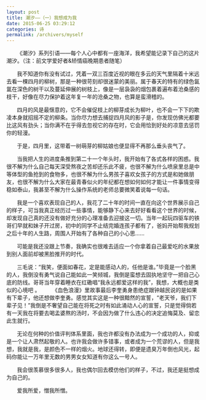```yaml
---
layout: post
title: 潮汐——（一）我想成为我
date: 2015-06-25 03:29:12
categories: 诗
permalink: /archivers/myself
---
```

&#160; &#160; &#160; &#160;《潮汐》系列引语——每个人心中都有一座海洋，我希望能记录下自己的这片潮汐。（注：前文学爱好者&矫情癌晚期患者随笔）

&#160; &#160; &#160; &#160;我不知道你有没有试过，凭着一双三百度近视的眼在多云的天气里隔着十米远去看一棵四月的柳树，那是一种很苛刻却很迷蒙的美丽。属于春天的特有的绿色氤氲在深色的树干以及蔓延伸展的树枝上，像是一层袅袅的烟包裹着遍布着沧桑感的枝干，好像在尽力保护着这年复一年的沧桑之物，也算是蛮滑稽的。

&#160; &#160; &#160; &#160;四月的风是最惬意的，它不会催促枝上的柳芽成长为柳叶，也不会一下下的欺凌本身就招摇不定的柳条。当你尽力想去捕捉四月风的影子是，你发现仿佛光都要比这风有劲头；当你满不在乎得去忽视它的存在时，它会用恰到好处的凉意去惩罚你的轻漫。

&#160; &#160; &#160; &#160;于是，四月里，这带着一树萌芽的柳姑娘也便显得不再那么垂头丧气了。

&#160; &#160; &#160; &#160;当我把人生的进度条推到第二十一个年头时，我开始有了各式各样的困惑。我很不解为什么自己每天深受熬夜之苦却还乐此不疲，也很不解为什么喷泉里总是中等体型的鱼抢到的食物多，也很不解为什么男孩子喜欢女孩子的方式是和她做朋友，也很不解为什么大家在最青春似火的年纪都在想如何如何才能让一件事情变得稳如泰山，我甚至不解为什么操作系统的老师总要微笑着说每一句话。

&#160; &#160; &#160; &#160;我是一个喜欢表现自己的人，我花了二十年的时间一直在向这个世界展示自己的样子，可当我真正经历过一些事情，能够静下心来去好好看看这个世界的时候，却发现自己真的还没有做好充分的心理准备去迎接这一切。当年一起玩四驱车的铁哥们早就和妹子开过房，初中的同学不止结完婚连孩子都有了，爸妈开始帮我规划之后十年的人生路，周围人开始有了各种自己的小心思......

&#160; &#160; &#160; &#160;可能是我还没跟上节奏，我确实也很难去适应一个你拿着自己最爱吃的水果放到别人面前却被黑脸推开的时代。

&#160; &#160; &#160; &#160;三毛说：“我笑，便面如春花，定是能感动人的，任他是谁。”毕竟是一个脸黑的人，我倒没有勇气说自己能如此一笑倾城，我倒是蛮想去固执地坚守一把自己心底的防线。哥哥当年穿着睡衣在红磡唱“我永远都爱这样的我”，我想，大概也是类似的心境吧
。
&#160; &#160; &#160; &#160;《血色浪漫》里故事最后李奎勇身患绝症跟钟越民说的是如果有下辈子，他还想做李奎勇。感觉其实这是一种很黯然的宣誓，“老天爷，我们下辈子见！”我倒是不奢望自己能在将死之时有如此涌动人心的宣誓，只是觉得倘若有一天我在将要去喝孟婆熬的汤时，不会因为做了什么违心的决定追悔莫及、留恋此生就行。

&#160; &#160; &#160; &#160;无论在何种的价值评判体系里面，我也许都没有办法成为一个成功的人，抑或是一个让人肃然起敬的人。也许我会做许多错事，或者成为一个荒谬的人，但是我想，我就是我，是颜色不一样的烟火。地球还得转，即便是遗臭万年倒也风光，起码你能让一万年里无数的男男女女知道有你这么一号人。

&#160; &#160; &#160; &#160;我会很羡慕很多很多人，我也偶尔回去模仿他们的样子，不过，我还是挺想成为自己的。

&#160; &#160; &#160; &#160;爱我所爱，憎我所憎。

